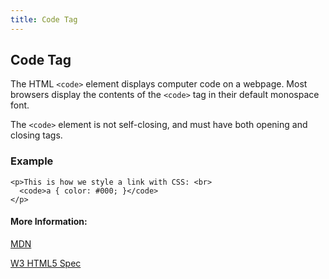 ```yaml
---
title: Code Tag
---
```

## Code Tag

The HTML `<code>` element displays computer code on a webpage. Most browsers display the contents of the `<code>` tag in their default monospace font.

The `<code>` element is not self-closing, and must have both opening and closing tags.

### Example

```
<p>This is how we style a link with CSS: <br>
  <code>a { color: #000; }</code>
</p>
```

#### More Information:
[MDN](https://developer.mozilla.org/en-US/docs/Web/HTML/Element/code)

[W3 HTML5 Spec](https://www.w3.org/TR/html5/text-level-semantics.html#the-code-element)


